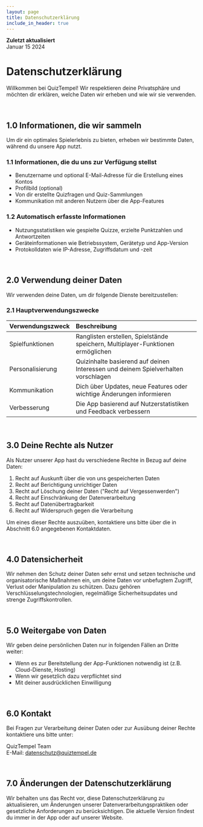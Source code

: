 ```yaml
---
layout: page
title: Datenschutzerklärung
include_in_header: true
---
```


**Zuletzt aktualisiert**  
Januar 15 2024

# Datenschutzerklärung
Willkommen bei QuizTempel! Wir respektieren deine Privatsphäre und möchten dir erklären, welche Daten wir erheben und wie wir sie verwenden.

<br>

## 1.0 Informationen, die wir sammeln
Um dir ein optimales Spielerlebnis zu bieten, erheben wir bestimmte Daten, während du unsere App nutzt.

### 1.1 Informationen, die du uns zur Verfügung stellst
- Benutzername und optional E-Mail-Adresse für die Erstellung eines Kontos
- Profilbild (optional)
- Von dir erstellte Quizfragen und Quiz-Sammlungen
- Kommunikation mit anderen Nutzern über die App-Features

### 1.2 Automatisch erfasste Informationen
- Nutzungsstatistiken wie gespielte Quizze, erzielte Punktzahlen und Antwortzeiten
- Geräteinformationen wie Betriebssystem, Gerätetyp und App-Version
- Protokolldaten wie IP-Adresse, Zugriffsdatum und -zeit

<br>

## 2.0 Verwendung deiner Daten
Wir verwenden deine Daten, um dir folgende Dienste bereitzustellen:

### 2.1 Hauptverwendungszwecke
| Verwendungszweck | Beschreibung |
| :--- | :--- |
| Spielfunktionen | Ranglisten erstellen, Spielstände speichern, Multiplayer-Funktionen ermöglichen |
| Personalisierung | Quizinhalte basierend auf deinen Interessen und deinem Spielverhalten vorschlagen |
| Kommunikation | Dich über Updates, neue Features oder wichtige Änderungen informieren |
| Verbesserung | Die App basierend auf Nutzerstatistiken und Feedback verbessern |

<br>

## 3.0 Deine Rechte als Nutzer
Als Nutzer unserer App hast du verschiedene Rechte in Bezug auf deine Daten:

1. Recht auf Auskunft über die von uns gespeicherten Daten
2. Recht auf Berichtigung unrichtiger Daten
3. Recht auf Löschung deiner Daten ("Recht auf Vergessenwerden")
4. Recht auf Einschränkung der Datenverarbeitung
5. Recht auf Datenübertragbarkeit
6. Recht auf Widerspruch gegen die Verarbeitung

Um eines dieser Rechte auszuüben, kontaktiere uns bitte über die in Abschnitt 6.0 angegebenen Kontaktdaten.

<br>

## 4.0 Datensicherheit
Wir nehmen den Schutz deiner Daten sehr ernst und setzen technische und organisatorische Maßnahmen ein, um deine Daten vor unbefugtem Zugriff, Verlust oder Manipulation zu schützen. Dazu gehören Verschlüsselungstechnologien, regelmäßige Sicherheitsupdates und strenge Zugriffskontrollen.

<br>

## 5.0 Weitergabe von Daten
Wir geben deine persönlichen Daten nur in folgenden Fällen an Dritte weiter:
- Wenn es zur Bereitstellung der App-Funktionen notwendig ist (z.B. Cloud-Dienste, Hosting)
- Wenn wir gesetzlich dazu verpflichtet sind
- Mit deiner ausdrücklichen Einwilligung

<br>

## 6.0 Kontakt
Bei Fragen zur Verarbeitung deiner Daten oder zur Ausübung deiner Rechte kontaktiere uns bitte unter:

QuizTempel Team  
E-Mail: datenschutz@quiztempel.de

<br>

## 7.0 Änderungen der Datenschutzerklärung
Wir behalten uns das Recht vor, diese Datenschutzerklärung zu aktualisieren, um Änderungen unserer Datenverarbeitungspraktiken oder gesetzliche Anforderungen zu berücksichtigen. Die aktuelle Version findest du immer in der App oder auf unserer Website.